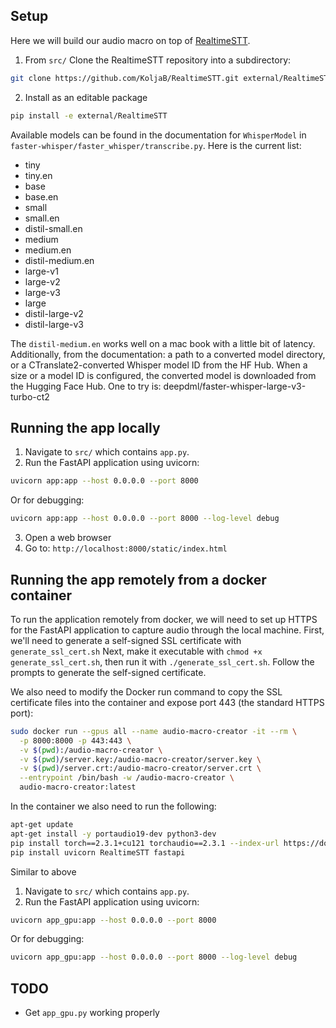 ## Setup

Here we will build our audio macro on top of [RealtimeSTT](https://github.com/KoljaB/RealtimeSTT/tree/master). 

1. From `src/` Clone the RealtimeSTT repository into a subdirectory: 
```bash
git clone https://github.com/KoljaB/RealtimeSTT.git external/RealtimeSTT
```
2. Install as an editable package
```bash
pip install -e external/RealtimeSTT
```

Available models can be found in the documentation for `WhisperModel` in `faster-whisper/faster_whisper/transcribe.py`. Here is the current list:

- tiny 
- tiny.en 
- base
- base.en
- small 
- small.en
- distil-small.en
- medium
- medium.en
- distil-medium.en
- large-v1
- large-v2
- large-v3
- large
- distil-large-v2
- distil-large-v3

The `distil-medium.en` works well on a mac book with a little bit of latency. Additionally, from the documentation: a path to a converted model directory, or a CTranslate2-converted Whisper model ID from the HF Hub. When a size or a model ID is configured, the converted model is downloaded from the Hugging Face Hub. One to try is: deepdml/faster-whisper-large-v3-turbo-ct2

## Running the app locally
1. Navigate to `src/` which contains `app.py`.
2. Run the FastAPI application using uvicorn:
```bash
uvicorn app:app --host 0.0.0.0 --port 8000
```
Or for debugging:
```bash
uvicorn app:app --host 0.0.0.0 --port 8000 --log-level debug
```
3. Open a web browser
4. Go to: `http://localhost:8000/static/index.html`

## Running the app remotely from a docker container
To run the application remotely from docker, we will need to set up HTTPS for the FastAPI application to capture audio through the local machine. 
First, we'll need to generate a self-signed SSL certificate with `generate_ssl_cert.sh` 
Next, make it executable with `chmod +x generate_ssl_cert.sh`, then run it with `./generate_ssl_cert.sh`. Follow the prompts to generate the self-signed certificate.

We also need to modify the Docker run command to copy the SSL certificate files into the container and expose port 443 (the standard HTTPS port):
```bash
sudo docker run --gpus all --name audio-macro-creator -it --rm \
  -p 8000:8000 -p 443:443 \
  -v $(pwd):/audio-macro-creator \
  -v $(pwd)/server.key:/audio-macro-creator/server.key \
  -v $(pwd)/server.crt:/audio-macro-creator/server.crt \
  --entrypoint /bin/bash -w /audio-macro-creator \
  audio-macro-creator:latest
```

In the container we also need to run the following:
```bash
apt-get update
apt-get install -y portaudio19-dev python3-dev
pip install torch==2.3.1+cu121 torchaudio==2.3.1 --index-url https://download.pytorch.org/whl/cu121
pip install uvicorn RealtimeSTT fastapi
```

Similar to above

1. Navigate to `src/` which contains `app.py`.
2. Run the FastAPI application using uvicorn:
```bash
uvicorn app_gpu:app --host 0.0.0.0 --port 8000
```
Or for debugging:
```bash
uvicorn app_gpu:app --host 0.0.0.0 --port 8000 --log-level debug
```

## TODO
- Get `app_gpu.py` working properly